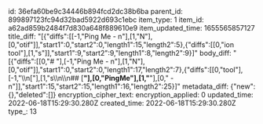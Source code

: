 id: 36efa60be9c34446b894fcd2dc38b6ba
parent_id: 899897123fc94d32bad5922d693c1ebc
item_type: 1
item_id: a62ad859b2484f7d830a648f889610e9
item_updated_time: 1655565857127
title_diff: "[{\"diffs\":[[-1,\"Ping Me - n\"],[1,\"N\"],[0,\"otif\"]],\"start1\":0,\"start2\":0,\"length1\":15,\"length2\":5},{\"diffs\":[[0,\"ion tool\"],[1,\"s\"]],\"start1\":9,\"start2\":9,\"length1\":8,\"length2\":9}]"
body_diff: "[{\"diffs\":[[0,\"# \"],[-1,\"Ping Me - n\"],[1,\"N\"],[0,\"otif\"]],\"start1\":0,\"start2\":0,\"length1\":17,\"length2\":7},{\"diffs\":[[0,\"tool\"],[-1,\"\\\n[\"],[1,\"s\\\n\\\n## [**\"],[0,\"PingMe\"],[1,\"**\"],[0,\" - n\"]],\"start1\":15,\"start2\":15,\"length1\":16,\"length2\":25}]"
metadata_diff: {"new":{},"deleted":[]}
encryption_cipher_text: 
encryption_applied: 0
updated_time: 2022-06-18T15:29:30.280Z
created_time: 2022-06-18T15:29:30.280Z
type_: 13
